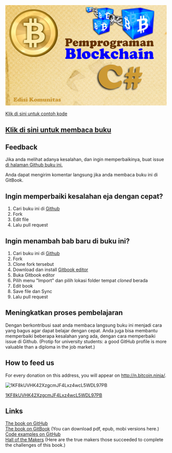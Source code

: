 ![](/assets/ProgrammingBlockchain-1.png)

[Klik di sini untuk contoh kode](https://github.com/ProgrammingBlockchain/ProgrammingBlockchainCodeExamples/)

## [Klik di sini untuk membaca buku](https://programmingblockchain.gitbooks.io/programmingblockchain/content/)

## Feedback

Jika anda melihat adanya kesalahan, dan ingin memperbaikinya, buat issue [di halaman Github buku ini.](https://github.com/eb-ina/ProgrammingBlockchain)

Anda dapat mengirim komentar langsung jika anda membaca buku ini di GitBook.

## Ingin memperbaiki kesalahan eja dengan cepat?

1. Cari buku ini di [Github](https://github.com/eb-ina/ProgrammingBlockchain)
2. Fork
3. Edit file
4. Lalu pull request

## Ingin menambah bab baru di buku ini?

1. Cari buku ini di [Github](https://github.com/eb-ina/ProgrammingBlockchain)
2. Fork
3. Clone fork tersebut
4. Download dan install [Gitbook editor](https://www.gitbook.com/)
5. Buka Gitbook editor
6. Pilih menu "Import" dan pilih lokasi folder tempat _cloned_ berada
7. Edit book
8. Save file dan Sync
9. Lalu pull request

## Meningkatkan proses pembelajaran

Dengan berkontribusi saat anda membaca langsung buku ini menjadi cara yang bagus agar dapat belajar dengan cepat. Anda juga bisa membantu memperbaiki beberapa kesalahan yang ada, dengan cara memperbaiki issue di Github. \(Protip for university students: a good GitHub profile is more valuable than a diploma in the job market.\)

## How to feed us

For every donation on this address, you will appear on [http:\/\/n.bitcoin.ninja\/](http://n.bitcoin.ninja/).

![1KF8kUVHK42XzgcmJF4Lxz4wcL5WDL97PB](assets/BookQr.png)

[1KF8kUVHK42XzgcmJF4Lxz4wcL5WDL97PB](https://www.smartbit.com.au/address/1KF8kUVHK42XzgcmJF4Lxz4wcL5WDL97PB)

## Links

[The book on GitHub](https://github.com/ProgrammingBlockchain/ProgrammingBlockchain)  
[The book on GitBook](https://www.gitbook.com/book/programmingblockchain/programmingblockchain) \(You can download pdf, epub, mobi versions here.\)  
[Code examples on GitHub](https://github.com/ProgrammingBlockchain/ProgrammingBlockchainCodeExamples/)  
[Hall of the Makers](http://n.bitcoin.ninja/) \(Here are the true makers those succeeded to complete the challenges of this book.\)

